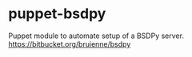 # puppet-bsdpy
Puppet module to automate setup of a BSDPy server. https://bitbucket.org/bruienne/bsdpy
